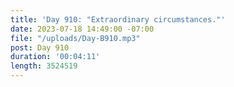 ```yaml
---
title: 'Day 910: "Extraordinary circumstances."'
date: 2023-07-18 14:49:00 -07:00
file: "/uploads/Day-B910.mp3"
post: Day 910
duration: '00:04:11'
length: 3524519
---
```


